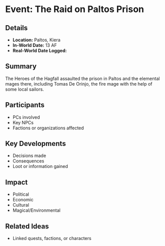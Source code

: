 # Event: The Raid on Paltos Prison
## Details
- **Location:** Paltos, Kiera
- **In-World Date:**  13 AF
- **Real-World Date Logged:** 
## Summary
The Heroes of the Hagfall assaulted the prison in Paltos and the elemental mages there, including Tomas De Orinjo, the fire mage with the help of some local sailors.
## Participants
- PCs involved
- Key NPCs
- Factions or organizations affected
## Key Developments
- Decisions made
- Consequences
- Loot or information gained
## Impact
- Political
- Economic
- Cultural
- Magical/Environmental
## Related Ideas
- Linked quests, factions, or characters
